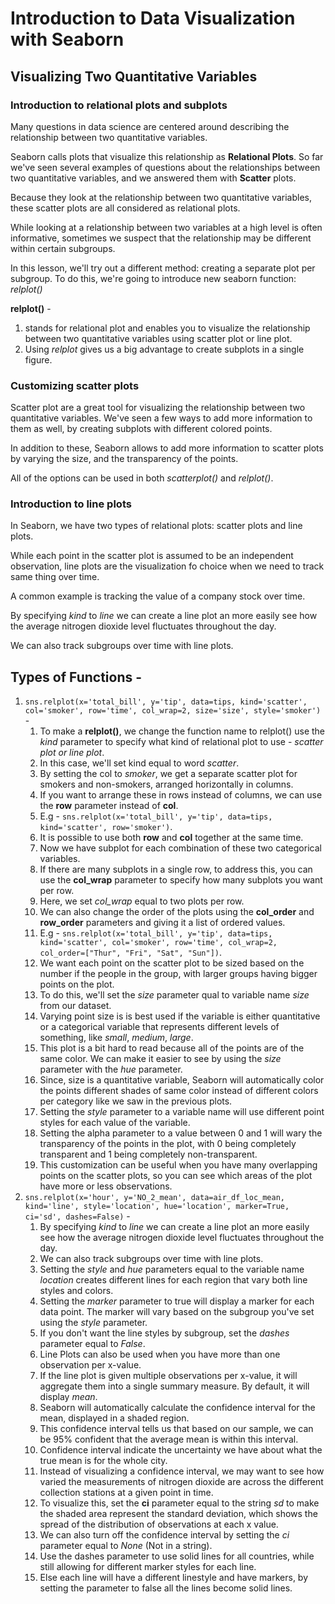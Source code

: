 # Introduction to Data Visualization with Seaborn

## Visualizing Two Quantitative Variables

### Introduction to relational plots and subplots

Many questions in data science are centered around describing the relationship between two quantitative variables.

Seaborn calls plots that visualize this relationship as **Relational Plots**. So far we've seen several examples of questions about the relationships between two quantitative variables, and we answered them with **Scatter** plots.

Because they look at the relationship between two quantitative variables, these scatter plots are all considered as relational plots.

While looking at a relationship between two variables at a high level is often informative, sometimes we suspect that the relationship may be different within certain subgroups.

In this lesson, we'll try out a different method: creating a separate plot per subgroup. To do this, we're going to introduce new seaborn function: _relplot()_

**relplot()** -

1. stands for relational plot and enables you to visualize the relationship between two quantitative variables using scatter plot or line plot.
2. Using _relplot_ gives us a big advantage to create subplots in a single figure.

### Customizing scatter plots

Scatter plot are a great tool for visualizing the relationship between two quantitative variables. We've seen a few ways to add more information to them as well, by creating subplots with different colored points.

In addition to these, Seaborn allows to add more information to scatter plots by varying the size, and the transparency of the points.

All of the options can be used in both _scatterplot()_ and _relplot()_.

### Introduction to line plots

In Seaborn, we have two types of relational plots: scatter plots and line plots.

While each point in the scatter plot is assumed to be an independent observation, line plots are the visualization fo choice when we need to track same thing over time.

A common example is tracking the value of a company stock over time.

By specifying _kind_ to _line_ we can create a line plot an more easily see how the average nitrogen dioxide level fluctuates throughout the day.

We can also track subgroups over time with line plots.

## Types of Functions -

1. `sns.relplot(x='total_bill', y='tip', data=tips, kind='scatter', col='smoker', row='time', col_wrap=2, size='size', style='smoker')` -
   1. To make a **relplot()**, we change the function name to relplot() use the _kind_ parameter to specify what kind of relational plot to use - _scatter plot or line plot_.
   2. In this case, we'll set kind equal to word _scatter_.
   3. By setting the col to _smoker_, we get a separate scatter plot for smokers and non-smokers, arranged horizontally in columns.
   4. If you want to arrange these in rows instead of columns, we can use the **row** parameter instead of **col**.
   5. E.g - `sns.relplot(x='total_bill', y='tip', data=tips, kind='scatter', row='smoker')`.
   6. It is possible to use both **row** and **col** together at the same time.
   7. Now we have subplot for each combination of these two categorical variables.
   8. If there are many subplots in a single row, to address this, you can use the **col_wrap** parameter to specify how many subplots you want per row.
   9. Here, we set _col_wrap_ equal to two plots per row.
   10. We can also change the order of the plots using the **col_order** and **row_order** parameters and giving it a list of ordered values.
   11. E.g - `sns.relplot(x='total_bill', y='tip', data=tips, kind='scatter', col='smoker', row='time', col_wrap=2, col_order=["Thur", "Fri", "Sat", "Sun"])`.
   12. We want each point on the scatter plot to be sized based on the number if the people in the group, with larger groups having bigger points on the plot.
   13. To do this, we'll set the _size_ parameter qual to variable name _size_ from our dataset.
   14. Varying point size is is best used if the variable is either quantitative or a categorical variable that represents different levels of something, like _small_, _medium_, _large_.
   15. This plot is a bit hard to read because all of the points are of the same color. We can make it easier to see by using the _size_ parameter with the _hue_ parameter.
   16. Since, size is a quantitative variable, Seaborn will automatically color the points different shades of same color instead of different colors per category like we saw in the previous plots.
   17. Setting the _style_ parameter to a variable name will use different point styles for each value of the variable.
   18. Setting the alpha parameter to a value between 0 and 1 will wary the transparency of the points in the plot, with 0 being completely transparent and 1 being completely non-transparent.
   19. This customization can be useful when you have many overlapping points on the scatter plots, so you can see which areas of the plot have more or less observations.
2. `sns.relplot(x='hour', y='NO_2_mean', data=air_df_loc_mean, kind='line', style='location', hue='location', marker=True, ci='sd', dashes=False)` -
   1. By specifying _kind_ to _line_ we can create a line plot an more easily see how the average nitrogen dioxide level fluctuates throughout the day.
   2. We can also track subgroups over time with line plots.
   3. Setting the _style_ and _hue_ parameters equal to the variable name _location_ creates different lines for each region that vary both line styles and colors.
   4. Setting the _marker_ parameter to true will display a marker for each data point. The marker will vary based on the subgroup you've set using the _style_ parameter.
   5. If you don't want the line styles by subgroup, set the _dashes_ parameter equal to _False_.
   6. Line Plots can also be used when you have more than one observation per x-value.
   7. If the line plot is given multiple observations per x-value, it will aggregate them into a single summary measure. By default, it will display _mean_.
   8. Seaborn will automatically calculate the confidence interval for the mean, displayed in a shaded region.
   9. This confidence interval tells us that based on our sample, we can be 95% confident that the average mean is within this interval.
   10. Confidence interval indicate the uncertainty we have about what the true mean is for the whole city.
   11. Instead of visualizing a confidence interval, we may want to see how varied the measurements of nitrogen dioxide are across the different collection stations at a given point in time.
   12. To visualize this, set the **ci** parameter equal to the string _sd_ to make the shaded area represent the standard deviation, which shows the spread of the distribution of observations at each x value.
   13. We can also turn off the confidence interval by setting the _ci_ parameter equal to _None_ (Not in a string).
   14. Use the dashes parameter to use solid lines for all countries, while still allowing for different marker styles for each line.
   15. Else each line will have a different linestyle and have markers, by setting the parameter to false all the lines become solid lines.
